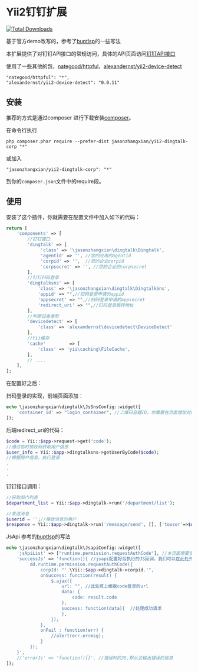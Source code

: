 Yii2钉钉扩展
========
[![Total Downloads](https://poser.pugx.org/nategood/httpful/downloads.png)](https://packagist.org/packages/nategood/httpful)

基于官方demo改写的，参考了[buptlsp](https://github.com/buptlsp/yii2-dingtalk)的一些写法

本扩展提供了对钉钉API接口的常规访问，具体的API页面访问[钉钉API接口](https://open-doc.dingtalk.com/)

使用了一些其他的包，[nategood/httpful](https://github.com/nategood/httpful)，[alexandernst/yii2-device-detect](https://github.com/alexandernst/yii2-device-detect)
```
"nategood/httpful": "*",
"alexandernst/yii2-device-detect": "0.0.11"
```
安装
------------

推荐的方式是通过composer 进行下载安装[composer](http://getcomposer.org/download/)。  

在命令行执行  

```
php composer.phar require --prefer-dist jasonzhangxian/yii2-dingtalk-corp "*"
```

或加入

```
"jasonzhangxian/yii2-dingtalk-corp": "*"
```

到你的`composer.json`文件中的require段。  


使用
-----

安装了这个插件，你就需要在配置文件中加入如下的代码：  


```php
return [
    'components' => [
    	//钉钉接口
        'dingtalk' => [
             'class' => '\jasonzhangxian\dingtalk\Dingtalk',
             'agentid' => '', //您的应用的agentid 
             'corpid' => '',  //您的企业corpid
             'corpsecret' => '', //您的企业的corpsecret
        ],
        //钉钉扫码登录
        'dingtalksns' => [
            'class' => '\jasonzhangxian\dingtalk\DingtalkSns',
            'appid' => "",//扫码登录申请的appid
            'appsecret' => "",//扫码登录申请的appsecret
            'redirect_uri' => "",//扫码登录跳转地址
        ],
        //判断设备类型
        'devicedetect' => [
            'class' => 'alexandernst\devicedetect\DeviceDetect'
        ],
        //Yii缓存
        'cache'         => [
            'class' => 'yii\caching\FileCache',
        ],
        // .... 
    ],   
];
```
在配置好之后：   

扫码登录的实现，前端页面添加：
```php
echo \jasonzhangxian\dingtalk\JsSnsConfig::widget([
    'container_id' => "login_container", //二维码容器ID，你需要在页面增加对应的html代码
]);
```
后端redirect_uri的代码：
```php
$code = Yii::$app->request->get('code');
//通过临时授权码获取用户信息
$user_info = Yii::$app->dingtalksns->getUserByCode($code);
//根据用户信息，执行登录
.
.
.
```
钉钉接口调用：
```php
//获取部门列表
$department_list = Yii::$app->dingtalk->run('/department/list');

//发送消息
$userid = '';//接收消息的用户
$response = Yii::$app->dingtalk->run('/message/send', [], ['touser'=>$userid,'agentid'=>Yii::$app->dingtalk->agentid,'msgtype'=>'text','text'=>['content'=>'Hello World!']]);
```

JsApi
参考的[buptlsp](https://github.com/buptlsp/yii2-dingtalk)的写法
```php
echo \jasonzhangxian\dingtalk\JsapiConfig::widget([
    'jsApiList' => ["runtime.permission.requestAuthCode"], //本页面需要使用的jsapi,本例中为免登服务
    'successJs' => 'function(){ //jsapi配置好后执行的JS回调，我们可以在此处开始写执行的代码
         dd.runtime.permission.requestAuthCode({
             corpId: "'.\Yii::$app->dingtalk->corpid.'",
             onSuccess: function(result) {
                 $.ajax({
                     url: "", //此处填上根据code登录的url
                     data: {
                         code: result.code
                     },
                     success: function(data){  //处理成功请求
                     },
                 });
             },
             onFail : function(err) {
                 //alert(err.errmsg);
             }
         });
    }',
    //'errorJs' => 'function(){}', //错误时的JS,默认会输出错误的信息
]);
```